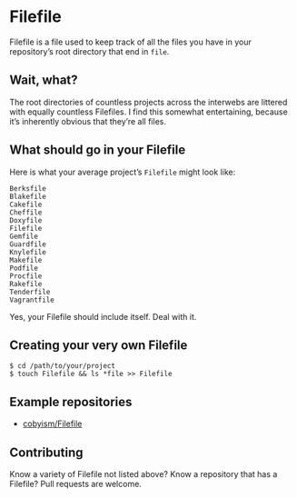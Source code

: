 # Filefile

Filefile is a file used to keep track of all the files you have in your repository’s root directory that end in `file`.

## Wait, what?

The root directories of countless projects across the interwebs are littered with equally countless Filefiles. I find this somewhat entertaining, because it’s inherently obvious that they’re all files.

## What should go in your Filefile

Here is what your average project’s `Filefile` might look like:

```
Berksfile
Blakefile
Cakefile
Cheffile
Doxyfile
Filefile
Gemfile
Guardfile
Knylefile
Makefile
Podfile
Procfile
Rakefile
Tenderfile
Vagrantfile
```

Yes, your Filefile should include itself. Deal with it.

## Creating your very own Filefile

```
$ cd /path/to/your/project
$ touch Filefile && ls *file >> Filefile
```

## Example repositories

- [cobyism/Filefile](https://github.com/cobyism/Filefile/blob/master/Filefile)

## Contributing

Know a variety of Filefile not listed above? Know a repository that has a Filefile? Pull requests are welcome.
